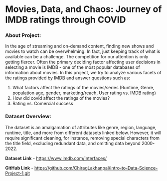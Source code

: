 # Movies, Data, and Chaos: Journey of IMDB ratings through COVID

### **About Project:**

In the age of streaming and on-demand content, finding new shows and movies to watch can be overwhelming. In fact, just keeping track of what is available can be a challenge. The competition for our attention is only getting fiercer. Often the primary deciding factor affecting user decisions in selecting a movie is IMDB - one of the most popular databases of information about movies. In this project, we try to analyze various facets of the ratings provided by IMDB and answer questions such as: 

1. What factors affect the ratings of the movies/series (Runtime, Genre, population age, gender, marketing/reach, User rating vs. IMDB rating)
2. How did covid affect the ratings of the movies?
3. Rating vs. Comercial success

### **Dataset Overview:**

The dataset is an amalgamation of attributes like genre, region, language, runtime, title, and more from different datasets linked below. However, it will require significant cleaning, for instance, removing special characters from the title field, excluding redundant data, and omitting data beyond 2000-2022.

**Dataset Link** - https://www.imdb.com/interfaces/

**GitHub Link** - https://github.com/ChiragLakhanpal/Intro-to-Data-Science-Project-1.git
